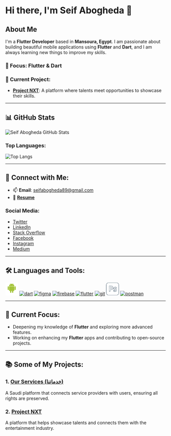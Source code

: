 # Hi there, I'm Seif Abogheda 👋


## About Me

I'm a **Flutter Developer** based in **Mansoura, Egypt**. I am passionate about building beautiful mobile applications using **Flutter** and **Dart**, and I am always learning new things to improve my skills.

### 🚀 Focus: **Flutter & Dart**

### 👀 Current Project:
- **[Project NXT](https://play.google.com/store/apps/details?id=me.rebelsunited.projectnxt)**: A platform where talents meet opportunities to showcase their skills.

---

## 📊 GitHub Stats

![Seif Abogheda GitHub Stats](https://github-readme-stats.vercel.app/api?username=seifabogheda&show_icons=true&theme=dark)

### Top Languages:

![Top Langs](https://github-readme-stats.vercel.app/api/top-langs?username=seifabogheda&show_icons=true&locale=en&layout=compact)

---

## 💬 Connect with Me:

- 📫 **Email**: [seifabogheda89@gmail.com](mailto:seifabogheda89@gmail.com)
- 📄 **[Resume](https://drive.google.com/file/d/12dMQqO-vqsLQoIlxb-4beChY32iO2Ngs/view?usp=drive_link)**

### Social Media:
- [Twitter](https://twitter.com/abogheda72)
- [LinkedIn](https://linkedin.com/in/abogheda)
- [Stack Overflow](https://stackoverflow.com/users/18470635)
- [Facebook](https://fb.com/seifabogheda74)
- [Instagram](https://instagram.com/seifabogheda72)
- [Medium](https://medium.com/@seifabogheda89)

---

## 🛠️ Languages and Tools:

<p>
  <a href="https://developer.android.com" target="_blank"><img src="https://raw.githubusercontent.com/devicons/devicon/master/icons/android/android-original-wordmark.svg" alt="android" width="40" height="40" /></a>
  <a href="https://dart.dev" target="_blank"><img src="https://www.vectorlogo.zone/logos/dartlang/dartlang-icon.svg" alt="dart" width="40" height="40" /></a>
  <a href="https://www.figma.com/" target="_blank"><img src="https://www.vectorlogo.zone/logos/figma/figma-icon.svg" alt="figma" width="40" height="40" /></a>
  <a href="https://firebase.google.com/" target="_blank"><img src="https://www.vectorlogo.zone/logos/firebase/firebase-icon.svg" alt="firebase" width="40" height="40" /></a>
  <a href="https://flutter.dev" target="_blank"><img src="https://www.vectorlogo.zone/logos/flutterio/flutterio-icon.svg" alt="flutter" width="40" height="40" /></a>
  <a href="https://git-scm.com/" target="_blank"><img src="https://www.vectorlogo.zone/logos/git-scm/git-scm-icon.svg" alt="git" width="40" height="40" /></a>
  <a href="https://www.photoshop.com/en" target="_blank"><img src="https://raw.githubusercontent.com/devicons/devicon/master/icons/photoshop/photoshop-line.svg" alt="photoshop" width="40" height="40" /></a>
  <a href="https://postman.com" target="_blank"><img src="https://www.vectorlogo.zone/logos/getpostman/getpostman-icon.svg" alt="postman" width="40" height="40" /></a>
</p>

---

## 🌱 Current Focus:

- Deepening my knowledge of **Flutter** and exploring more advanced features.
- Working on enhancing my **Flutter** apps and contributing to open-source projects.

---

## 📚 Some of My Projects:

### 1. [Our Services (خدماتنا)](https://play.google.com/store/apps/details?id=sa.aait.aspbranch.somaly)
A Saudi platform that connects service providers with users, ensuring all rights are preserved.



### 2. [Project NXT](https://play.google.com/store/apps/details?id=me.rebelsunited.projectnxt)
A platform that helps showcase talents and connects them with the entertainment industry.


